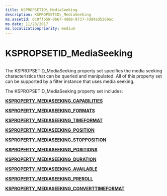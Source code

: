 ```yaml
---
title: KSPROPSETID\_MediaSeeking
description: KSPROPSETID\_MediaSeeking
ms.assetid: 0c0ffb59-0b67-4d88-9737-7dd4ad5369ac
ms.date: 11/28/2017
ms.localizationpriority: medium
---
```


# KSPROPSETID\_MediaSeeking


## <span id="ddk_kspropsetid_mediaseeking_ks"></span><span id="DDK_KSPROPSETID_MEDIASEEKING_KS"></span>


The KSPROPSETID\_MediaSeeking property set specifies the media seeking characteristics that can be queried and manipulated. All of this property set can be supported by a filter instance that uses media seeking.

The KSPROPSETID\_MediaSeeking property set includes:

[**KSPROPERTY\_MEDIASEEKING\_CAPABILITIES**](ksproperty-mediaseeking-capabilities.md)

[**KSPROPERTY\_MEDIASEEKING\_FORMATS**](ksproperty-mediaseeking-formats.md)

[**KSPROPERTY\_MEDIASEEKING\_TIMEFORMAT**](ksproperty-mediaseeking-timeformat.md)

[**KSPROPERTY\_MEDIASEEKING\_POSITION**](ksproperty-mediaseeking-position.md)

[**KSPROPERTY\_MEDIASEEKING\_STOPPOSITION**](ksproperty-mediaseeking-stopposition.md)

[**KSPROPERTY\_MEDIASEEKING\_POSITIONS**](ksproperty-mediaseeking-positions.md)

[**KSPROPERTY\_MEDIASEEKING\_DURATION**](ksproperty-mediaseeking-duration.md)

[**KSPROPERTY\_MEDIASEEKING\_AVAILABLE**](ksproperty-mediaseeking-available.md)

[**KSPROPERTY\_MEDIASEEKING\_PREROLL**](ksproperty-mediaseeking-preroll.md)

[**KSPROPERTY\_MEDIASEEKING\_CONVERTTIMEFORMAT**](ksproperty-mediaseeking-converttimeformat.md)

 

 






